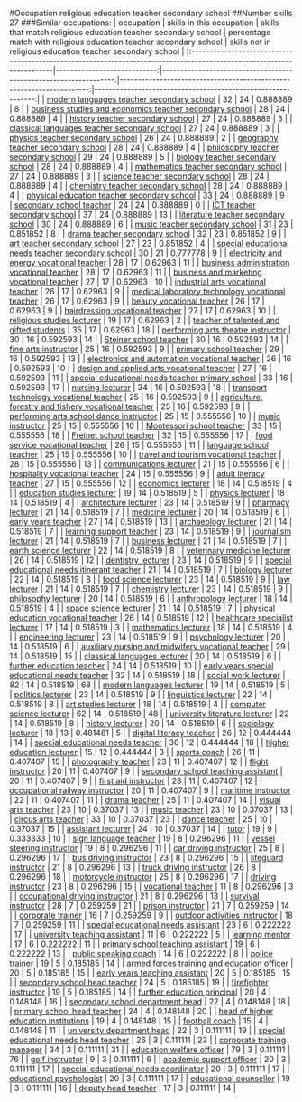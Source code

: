 #Occupation religious education teacher secondary school
##Number skills 27
###Similar occupations:
| occupation                                                                                                            |   skills in this occupation |   skills that match religious education teacher secondary school |   percentage match with religious education teacher secondary school |   skills not in religious education teacher secondary school |
|:----------------------------------------------------------------------------------------------------------------------|----------------------------:|-----------------------------------------------------------------:|---------------------------------------------------------------------:|-------------------------------------------------------------:|
| [modern languages teacher secondary school](modern_languages_teacher_secondary_school.md)                             |                          32 |                                                               24 |                                                             0.888889 |                                                            8 |
| [business studies and economics teacher secondary school](business_studies_and_economics_teacher_secondary_school.md) |                          28 |                                                               24 |                                                             0.888889 |                                                            4 |
| [history teacher secondary school](history_teacher_secondary_school.md)                                               |                          27 |                                                               24 |                                                             0.888889 |                                                            3 |
| [classical languages teacher secondary school](classical_languages_teacher_secondary_school.md)                       |                          27 |                                                               24 |                                                             0.888889 |                                                            3 |
| [physics teacher secondary school](physics_teacher_secondary_school.md)                                               |                          26 |                                                               24 |                                                             0.888889 |                                                            2 |
| [geography teacher secondary school](geography_teacher_secondary_school.md)                                           |                          28 |                                                               24 |                                                             0.888889 |                                                            4 |
| [philosophy teacher secondary school](philosophy_teacher_secondary_school.md)                                         |                          29 |                                                               24 |                                                             0.888889 |                                                            5 |
| [biology teacher secondary school](biology_teacher_secondary_school.md)                                               |                          28 |                                                               24 |                                                             0.888889 |                                                            4 |
| [mathematics teacher secondary school](mathematics_teacher_secondary_school.md)                                       |                          27 |                                                               24 |                                                             0.888889 |                                                            3 |
| [science teacher secondary school](science_teacher_secondary_school.md)                                               |                          28 |                                                               24 |                                                             0.888889 |                                                            4 |
| [chemistry teacher secondary school](chemistry_teacher_secondary_school.md)                                           |                          28 |                                                               24 |                                                             0.888889 |                                                            4 |
| [physical education teacher secondary school](physical_education_teacher_secondary_school.md)                         |                          33 |                                                               24 |                                                             0.888889 |                                                            9 |
| [secondary school teacher](secondary_school_teacher.md)                                                               |                          24 |                                                               24 |                                                             0.888889 |                                                            0 |
| [ICT teacher secondary school](ICT_teacher_secondary_school.md)                                                       |                          37 |                                                               24 |                                                             0.888889 |                                                           13 |
| [literature teacher secondary school](literature_teacher_secondary_school.md)                                         |                          30 |                                                               24 |                                                             0.888889 |                                                            6 |
| [music teacher secondary school](music_teacher_secondary_school.md)                                                   |                          31 |                                                               23 |                                                             0.851852 |                                                            8 |
| [drama teacher secondary school](drama_teacher_secondary_school.md)                                                   |                          32 |                                                               23 |                                                             0.851852 |                                                            9 |
| [art teacher secondary school](art_teacher_secondary_school.md)                                                       |                          27 |                                                               23 |                                                             0.851852 |                                                            4 |
| [special educational needs teacher secondary school](special_educational_needs_teacher_secondary_school.md)           |                          30 |                                                               21 |                                                             0.777778 |                                                            9 |
| [electricity and energy vocational teacher](electricity_and_energy_vocational_teacher.md)                             |                          28 |                                                               17 |                                                             0.62963  |                                                           11 |
| [business administration vocational teacher](business_administration_vocational_teacher.md)                           |                          28 |                                                               17 |                                                             0.62963  |                                                           11 |
| [business and marketing vocational teacher](business_and_marketing_vocational_teacher.md)                             |                          27 |                                                               17 |                                                             0.62963  |                                                           10 |
| [industrial arts vocational teacher](industrial_arts_vocational_teacher.md)                                           |                          26 |                                                               17 |                                                             0.62963  |                                                            9 |
| [medical laboratory technology vocational teacher](medical_laboratory_technology_vocational_teacher.md)               |                          26 |                                                               17 |                                                             0.62963  |                                                            9 |
| [beauty vocational teacher](beauty_vocational_teacher.md)                                                             |                          26 |                                                               17 |                                                             0.62963  |                                                            9 |
| [hairdressing vocational teacher](hairdressing_vocational_teacher.md)                                                 |                          27 |                                                               17 |                                                             0.62963  |                                                           10 |
| [religious studies lecturer](religious_studies_lecturer.md)                                                           |                          19 |                                                               17 |                                                             0.62963  |                                                            2 |
| [teacher of talented and gifted students](teacher_of_talented_and_gifted_students.md)                                 |                          35 |                                                               17 |                                                             0.62963  |                                                           18 |
| [performing arts theatre instructor](performing_arts_theatre_instructor.md)                                           |                          30 |                                                               16 |                                                             0.592593 |                                                           14 |
| [Steiner school teacher](Steiner_school_teacher.md)                                                                   |                          30 |                                                               16 |                                                             0.592593 |                                                           14 |
| [fine arts instructor](fine_arts_instructor.md)                                                                       |                          25 |                                                               16 |                                                             0.592593 |                                                            9 |
| [primary school teacher](primary_school_teacher.md)                                                                   |                          29 |                                                               16 |                                                             0.592593 |                                                           13 |
| [electronics and automation vocational teacher](electronics_and_automation_vocational_teacher.md)                     |                          26 |                                                               16 |                                                             0.592593 |                                                           10 |
| [design and applied arts vocational teacher](design_and_applied_arts_vocational_teacher.md)                           |                          27 |                                                               16 |                                                             0.592593 |                                                           11 |
| [special educational needs teacher primary school](special_educational_needs_teacher_primary_school.md)               |                          33 |                                                               16 |                                                             0.592593 |                                                           17 |
| [nursing lecturer](nursing_lecturer.md)                                                                               |                          34 |                                                               16 |                                                             0.592593 |                                                           18 |
| [transport technology vocational teacher](transport_technology_vocational_teacher.md)                                 |                          25 |                                                               16 |                                                             0.592593 |                                                            9 |
| [agriculture, forestry and fishery vocational teacher](agriculture,_forestry_and_fishery_vocational_teacher.md)       |                          25 |                                                               16 |                                                             0.592593 |                                                            9 |
| [performing arts school dance instructor](performing_arts_school_dance_instructor.md)                                 |                          25 |                                                               15 |                                                             0.555556 |                                                           10 |
| [music instructor](music_instructor.md)                                                                               |                          25 |                                                               15 |                                                             0.555556 |                                                           10 |
| [Montessori school teacher](Montessori_school_teacher.md)                                                             |                          33 |                                                               15 |                                                             0.555556 |                                                           18 |
| [Freinet school teacher](Freinet_school_teacher.md)                                                                   |                          32 |                                                               15 |                                                             0.555556 |                                                           17 |
| [food service vocational teacher](food_service_vocational_teacher.md)                                                 |                          26 |                                                               15 |                                                             0.555556 |                                                           11 |
| [language school teacher](language_school_teacher.md)                                                                 |                          25 |                                                               15 |                                                             0.555556 |                                                           10 |
| [travel and tourism vocational teacher](travel_and_tourism_vocational_teacher.md)                                     |                          28 |                                                               15 |                                                             0.555556 |                                                           13 |
| [communications lecturer](communications_lecturer.md)                                                                 |                          21 |                                                               15 |                                                             0.555556 |                                                            6 |
| [hospitality vocational teacher](hospitality_vocational_teacher.md)                                                   |                          24 |                                                               15 |                                                             0.555556 |                                                            9 |
| [adult literacy teacher](adult_literacy_teacher.md)                                                                   |                          27 |                                                               15 |                                                             0.555556 |                                                           12 |
| [economics lecturer](economics_lecturer.md)                                                                           |                          18 |                                                               14 |                                                             0.518519 |                                                            4 |
| [education studies lecturer](education_studies_lecturer.md)                                                           |                          19 |                                                               14 |                                                             0.518519 |                                                            5 |
| [physics lecturer](physics_lecturer.md)                                                                               |                          18 |                                                               14 |                                                             0.518519 |                                                            4 |
| [architecture lecturer](architecture_lecturer.md)                                                                     |                          23 |                                                               14 |                                                             0.518519 |                                                            9 |
| [pharmacy lecturer](pharmacy_lecturer.md)                                                                             |                          21 |                                                               14 |                                                             0.518519 |                                                            7 |
| [medicine lecturer](medicine_lecturer.md)                                                                             |                          20 |                                                               14 |                                                             0.518519 |                                                            6 |
| [early years teacher](early_years_teacher.md)                                                                         |                          27 |                                                               14 |                                                             0.518519 |                                                           13 |
| [archaeology lecturer](archaeology_lecturer.md)                                                                       |                          21 |                                                               14 |                                                             0.518519 |                                                            7 |
| [learning support teacher](learning_support_teacher.md)                                                               |                          23 |                                                               14 |                                                             0.518519 |                                                            9 |
| [journalism lecturer](journalism_lecturer.md)                                                                         |                          21 |                                                               14 |                                                             0.518519 |                                                            7 |
| [business lecturer](business_lecturer.md)                                                                             |                          21 |                                                               14 |                                                             0.518519 |                                                            7 |
| [earth science lecturer](earth_science_lecturer.md)                                                                   |                          22 |                                                               14 |                                                             0.518519 |                                                            8 |
| [veterinary medicine lecturer](veterinary_medicine_lecturer.md)                                                       |                          26 |                                                               14 |                                                             0.518519 |                                                           12 |
| [dentistry lecturer](dentistry_lecturer.md)                                                                           |                          23 |                                                               14 |                                                             0.518519 |                                                            9 |
| [special educational needs itinerant teacher](special_educational_needs_itinerant_teacher.md)                         |                          21 |                                                               14 |                                                             0.518519 |                                                            7 |
| [biology lecturer](biology_lecturer.md)                                                                               |                          22 |                                                               14 |                                                             0.518519 |                                                            8 |
| [food science lecturer](food_science_lecturer.md)                                                                     |                          23 |                                                               14 |                                                             0.518519 |                                                            9 |
| [law lecturer](law_lecturer.md)                                                                                       |                          21 |                                                               14 |                                                             0.518519 |                                                            7 |
| [chemistry lecturer](chemistry_lecturer.md)                                                                           |                          23 |                                                               14 |                                                             0.518519 |                                                            9 |
| [philosophy lecturer](philosophy_lecturer.md)                                                                         |                          20 |                                                               14 |                                                             0.518519 |                                                            6 |
| [anthropology lecturer](anthropology_lecturer.md)                                                                     |                          18 |                                                               14 |                                                             0.518519 |                                                            4 |
| [space science lecturer](space_science_lecturer.md)                                                                   |                          21 |                                                               14 |                                                             0.518519 |                                                            7 |
| [physical education vocational teacher](physical_education_vocational_teacher.md)                                     |                          26 |                                                               14 |                                                             0.518519 |                                                           12 |
| [healthcare specialist lecturer](healthcare_specialist_lecturer.md)                                                   |                          17 |                                                               14 |                                                             0.518519 |                                                            3 |
| [mathematics lecturer](mathematics_lecturer.md)                                                                       |                          18 |                                                               14 |                                                             0.518519 |                                                            4 |
| [engineering lecturer](engineering_lecturer.md)                                                                       |                          23 |                                                               14 |                                                             0.518519 |                                                            9 |
| [psychology lecturer](psychology_lecturer.md)                                                                         |                          20 |                                                               14 |                                                             0.518519 |                                                            6 |
| [auxiliary nursing and midwifery vocational teacher](auxiliary_nursing_and_midwifery_vocational_teacher.md)           |                          29 |                                                               14 |                                                             0.518519 |                                                           15 |
| [classical languages lecturer](classical_languages_lecturer.md)                                                       |                          20 |                                                               14 |                                                             0.518519 |                                                            6 |
| [further education teacher](further_education_teacher.md)                                                             |                          24 |                                                               14 |                                                             0.518519 |                                                           10 |
| [early years special educational needs teacher](early_years_special_educational_needs_teacher.md)                     |                          32 |                                                               14 |                                                             0.518519 |                                                           18 |
| [social work lecturer](social_work_lecturer.md)                                                                       |                          82 |                                                               14 |                                                             0.518519 |                                                           68 |
| [modern languages lecturer](modern_languages_lecturer.md)                                                             |                          19 |                                                               14 |                                                             0.518519 |                                                            5 |
| [politics lecturer](politics_lecturer.md)                                                                             |                          23 |                                                               14 |                                                             0.518519 |                                                            9 |
| [linguistics lecturer](linguistics_lecturer.md)                                                                       |                          22 |                                                               14 |                                                             0.518519 |                                                            8 |
| [art studies lecturer](art_studies_lecturer.md)                                                                       |                          18 |                                                               14 |                                                             0.518519 |                                                            4 |
| [computer science lecturer](computer_science_lecturer.md)                                                             |                          62 |                                                               14 |                                                             0.518519 |                                                           48 |
| [university literature lecturer](university_literature_lecturer.md)                                                   |                          22 |                                                               14 |                                                             0.518519 |                                                            8 |
| [history lecturer](history_lecturer.md)                                                                               |                          20 |                                                               14 |                                                             0.518519 |                                                            6 |
| [sociology lecturer](sociology_lecturer.md)                                                                           |                          18 |                                                               13 |                                                             0.481481 |                                                            5 |
| [digital literacy teacher](digital_literacy_teacher.md)                                                               |                          26 |                                                               12 |                                                             0.444444 |                                                           14 |
| [special educational needs teacher](special_educational_needs_teacher.md)                                             |                          30 |                                                               12 |                                                             0.444444 |                                                           18 |
| [higher education lecturer](higher_education_lecturer.md)                                                             |                          15 |                                                               12 |                                                             0.444444 |                                                            3 |
| [sports coach](sports_coach.md)                                                                                       |                          26 |                                                               11 |                                                             0.407407 |                                                           15 |
| [photography teacher](photography_teacher.md)                                                                         |                          23 |                                                               11 |                                                             0.407407 |                                                           12 |
| [flight instructor](flight_instructor.md)                                                                             |                          20 |                                                               11 |                                                             0.407407 |                                                            9 |
| [secondary school teaching assistant](secondary_school_teaching_assistant.md)                                         |                          20 |                                                               11 |                                                             0.407407 |                                                            9 |
| [first aid instructor](first_aid_instructor.md)                                                                       |                          23 |                                                               11 |                                                             0.407407 |                                                           12 |
| [occupational railway instructor](occupational_railway_instructor.md)                                                 |                          20 |                                                               11 |                                                             0.407407 |                                                            9 |
| [maritime instructor](maritime_instructor.md)                                                                         |                          22 |                                                               11 |                                                             0.407407 |                                                           11 |
| [drama teacher](drama_teacher.md)                                                                                     |                          25 |                                                               11 |                                                             0.407407 |                                                           14 |
| [visual arts teacher](visual_arts_teacher.md)                                                                         |                          23 |                                                               10 |                                                             0.37037  |                                                           13 |
| [music teacher](music_teacher.md)                                                                                     |                          23 |                                                               10 |                                                             0.37037  |                                                           13 |
| [circus arts teacher](circus_arts_teacher.md)                                                                         |                          33 |                                                               10 |                                                             0.37037  |                                                           23 |
| [dance teacher](dance_teacher.md)                                                                                     |                          25 |                                                               10 |                                                             0.37037  |                                                           15 |
| [assistant lecturer](assistant_lecturer.md)                                                                           |                          24 |                                                               10 |                                                             0.37037  |                                                           14 |
| [tutor](tutor.md)                                                                                                     |                          19 |                                                                9 |                                                             0.333333 |                                                           10 |
| [sign language teacher](sign_language_teacher.md)                                                                     |                          19 |                                                                8 |                                                             0.296296 |                                                           11 |
| [vessel steering instructor](vessel_steering_instructor.md)                                                           |                          19 |                                                                8 |                                                             0.296296 |                                                           11 |
| [car driving instructor](car_driving_instructor.md)                                                                   |                          25 |                                                                8 |                                                             0.296296 |                                                           17 |
| [bus driving instructor](bus_driving_instructor.md)                                                                   |                          23 |                                                                8 |                                                             0.296296 |                                                           15 |
| [lifeguard instructor](lifeguard_instructor.md)                                                                       |                          21 |                                                                8 |                                                             0.296296 |                                                           13 |
| [truck driving instructor](truck_driving_instructor.md)                                                               |                          26 |                                                                8 |                                                             0.296296 |                                                           18 |
| [motorcycle instructor](motorcycle_instructor.md)                                                                     |                          25 |                                                                8 |                                                             0.296296 |                                                           17 |
| [driving instructor](driving_instructor.md)                                                                           |                          23 |                                                                8 |                                                             0.296296 |                                                           15 |
| [vocational teacher](vocational_teacher.md)                                                                           |                          11 |                                                                8 |                                                             0.296296 |                                                            3 |
| [occupational driving instructor](occupational_driving_instructor.md)                                                 |                          21 |                                                                8 |                                                             0.296296 |                                                           13 |
| [survival instructor](survival_instructor.md)                                                                         |                          28 |                                                                7 |                                                             0.259259 |                                                           21 |
| [prison instructor](prison_instructor.md)                                                                             |                          21 |                                                                7 |                                                             0.259259 |                                                           14 |
| [corporate trainer](corporate_trainer.md)                                                                             |                          16 |                                                                7 |                                                             0.259259 |                                                            9 |
| [outdoor activities instructor](outdoor_activities_instructor.md)                                                     |                          18 |                                                                7 |                                                             0.259259 |                                                           11 |
| [special educational needs assistant](special_educational_needs_assistant.md)                                         |                          23 |                                                                6 |                                                             0.222222 |                                                           17 |
| [university teaching assistant](university_teaching_assistant.md)                                                     |                          11 |                                                                6 |                                                             0.222222 |                                                            5 |
| [learning mentor](learning_mentor.md)                                                                                 |                          17 |                                                                6 |                                                             0.222222 |                                                           11 |
| [primary school teaching assistant](primary_school_teaching_assistant.md)                                             |                          19 |                                                                6 |                                                             0.222222 |                                                           13 |
| [public speaking coach](public_speaking_coach.md)                                                                     |                          14 |                                                                6 |                                                             0.222222 |                                                            8 |
| [police trainer](police_trainer.md)                                                                                   |                          19 |                                                                5 |                                                             0.185185 |                                                           14 |
| [armed forces training and education officer](armed_forces_training_and_education_officer.md)                         |                          20 |                                                                5 |                                                             0.185185 |                                                           15 |
| [early years teaching assistant](early_years_teaching_assistant.md)                                                   |                          20 |                                                                5 |                                                             0.185185 |                                                           15 |
| [secondary school head teacher](secondary_school_head_teacher.md)                                                     |                          24 |                                                                5 |                                                             0.185185 |                                                           19 |
| [firefighter instructor](firefighter_instructor.md)                                                                   |                          19 |                                                                5 |                                                             0.185185 |                                                           14 |
| [further education principal](further_education_principal.md)                                                         |                          20 |                                                                4 |                                                             0.148148 |                                                           16 |
| [secondary school department head](secondary_school_department_head.md)                                               |                          22 |                                                                4 |                                                             0.148148 |                                                           18 |
| [primary school head teacher](primary_school_head_teacher.md)                                                         |                          24 |                                                                4 |                                                             0.148148 |                                                           20 |
| [head of higher education institutions](head_of_higher_education_institutions.md)                                     |                          19 |                                                                4 |                                                             0.148148 |                                                           15 |
| [football coach](football_coach.md)                                                                                   |                          15 |                                                                4 |                                                             0.148148 |                                                           11 |
| [university department head](university_department_head.md)                                                           |                          22 |                                                                3 |                                                             0.111111 |                                                           19 |
| [special educational needs head teacher](special_educational_needs_head_teacher.md)                                   |                          26 |                                                                3 |                                                             0.111111 |                                                           23 |
| [corporate training manager](corporate_training_manager.md)                                                           |                          34 |                                                                3 |                                                             0.111111 |                                                           31 |
| [education welfare officer](education_welfare_officer.md)                                                             |                          79 |                                                                3 |                                                             0.111111 |                                                           76 |
| [golf instructor](golf_instructor.md)                                                                                 |                           9 |                                                                3 |                                                             0.111111 |                                                            6 |
| [academic support officer](academic_support_officer.md)                                                               |                          20 |                                                                3 |                                                             0.111111 |                                                           17 |
| [special educational needs coordinator](special_educational_needs_coordinator.md)                                     |                          20 |                                                                3 |                                                             0.111111 |                                                           17 |
| [educational psychologist](educational_psychologist.md)                                                               |                          20 |                                                                3 |                                                             0.111111 |                                                           17 |
| [educational counsellor](educational_counsellor.md)                                                                   |                          19 |                                                                3 |                                                             0.111111 |                                                           16 |
| [deputy head teacher](deputy_head_teacher.md)                                                                         |                          17 |                                                                3 |                                                             0.111111 |                                                           14 |

